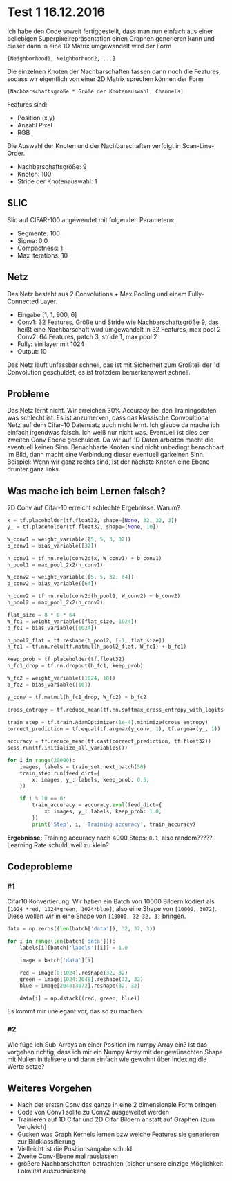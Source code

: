 # Test 1 16.12.2016

Ich habe den Code soweit fertiggestellt, dass man nun einfach aus einer
beliebigen Superpixelrepräsentation einen Graphen generieren kann und dieser
dann in eine 1D Matrix umgewandelt wird der Form

```
[Neighborhood1, Neighborhood2, ...]
```

Die einzelnen Knoten der Nachbarschaften fassen dann noch die Features, sodass
wir eigentlich von einer 2D Matrix sprechen können der Form

```
[Nachbarschaftsgröße * Größe der Knotenauswahl, Channels]
```

Features sind:
* Position (x,y)
* Anzahl Pixel
* RGB

Die Auswahl der Knoten und der Nachbarschaften verfolgt in Scan-Line-Order.

* Nachbarschaftsgröße: 9
* Knoten: 100
* Stride der Knotenauswahl: 1

## SLIC

Slic auf CIFAR-100 angewendet mit folgenden Parametern:
* Segmente: 100
* Sigma: 0.0
* Compactness: 1
* Max Iterations: 10

## Netz

Das Netz besteht aus 2 Convolutions + Max Pooling und einem Fully-Connected
Layer.

* Eingabe [1, 1, 900, 6]
* Conv1: 32 Features, Größe und Stride wie Nachbarschaftsgröße 9, das heißt
  eine Nachbarschaft wird umgewandelt in 32 Features, max pool 2
  Conv2: 64 Features, patch 3, stride 1, max pool 2
* Fully: ein layer mit 1024
* Output: 10

Das Netz läuft unfassbar schnell, das ist mit Sicherheit zum Großteil der 1d 
Convolution geschuldet, es ist trotzdem bemerkenswert schnell.

## Probleme

Das Netz lernt nicht. Wir erreichen 30% Accuracy bei den Trainingsdaten was
schlecht ist.
Es ist anzumerken, dass das klassische Convoultional Netz auf dem Cifar-10
Datensatz auch nicht lernt. Ich glaube da mache ich einfach irgendwas falsch.
Ich weiß nur nicht was.
Eventuell ist dies der zweiten Conv Ebene geschuldet. Da wir auf 1D Daten
arbeiten macht die eventuell keinen Sinn. Benachbarte Knoten sind nicht
unbedingt benachbart im Bild, dann macht eine Verbindung dieser eventuell
garkeinen Sinn. Beispiel: Wenn wir ganz rechts sind, ist der nächste Knoten
eine Ebene drunter ganz links.

## Was mache ich beim Lernen falsch?

2D Conv auf Cifar-10 erreicht schlechte Ergebnisse. Warum?

```python
x = tf.placeholder(tf.float32, shape=[None, 32, 32, 3])
y_ = tf.placeholder(tf.float32, shape=[None, 10])

W_conv1 = weight_variable([5, 5, 3, 32])
b_conv1 = bias_variable([32])

h_conv1 = tf.nn.relu(conv2d(x, W_conv1) + b_conv1)
h_pool1 = max_pool_2x2(h_conv1)

W_conv2 = weight_variable([5, 5, 32, 64])
b_conv2 = bias_variable([64])

h_conv2 = tf.nn.relu(conv2d(h_pool1, W_conv2) + b_conv2)
h_pool2 = max_pool_2x2(h_conv2)

flat_size = 8 * 8 * 64
W_fc1 = weight_variable([flat_size, 1024])
b_fc1 = bias_variable([1024])

h_pool2_flat = tf.reshape(h_pool2, [-1, flat_size])
h_fc1 = tf.nn.relu(tf.matmul(h_pool2_flat, W_fc1) + b_fc1)

keep_prob = tf.placeholder(tf.float32)
h_fc1_drop = tf.nn.dropout(h_fc1, keep_prob)

W_fc2 = weight_variable([1024, 10])
b_fc2 = bias_variable([10])

y_conv = tf.matmul(h_fc1_drop, W_fc2) + b_fc2

cross_entropy = tf.reduce_mean(tf.nn.softmax_cross_entropy_with_logits(y_conv,
                                                                       y_))
train_step = tf.train.AdamOptimizer(1e-4).minimize(cross_entropy)
correct_prediction = tf.equal(tf.argmax(y_conv, 1), tf.argmax(y_, 1))

accuracy = tf.reduce_mean(tf.cast(correct_prediction, tf.float32))
sess.run(tf.initialize_all_variables())

for i in range(20000):
    images, labels = train_set.next_batch(50)
    train_step.run(feed_dict={
        x: images, y_: labels, keep_prob: 0.5,
    })

    if i % 10 == 0:
        train_accuracy = accuracy.eval(feed_dict={
            x: images, y_: labels, keep_prob: 1.0,
        })
        print('Step', i, 'Training accuracy', train_accuracy)
```

**Ergebnisse:** Training accuracy nach 4000 Steps: `0.1`, also random????? Learning Rate schuld, weil zu klein?

## Codeprobleme

### #1

Cifar10 Konvertierung:
Wir haben ein Batch von 10000 Bildern kodiert als `[1024 *red, 1024*green, 1024*blue]`, also eine Shape von `[10000, 3072]`. Diese wollen wir in eine Shape von `[10000, 32 32, 3]` bringen.

```python
data = np.zeros((len(batch['data']), 32, 32, 3))

for i in range(len(batch['data'])):
    labels[i][batch['labels'][i]] = 1.0

    image = batch['data'][i]

    red = image[0:1024].reshape(32, 32)
    green = image[1024:2048].reshape(32, 32)
    blue = image[2048:3072].reshape(32, 32)

    data[i] = np.dstack((red, green, blue))
```

Es kommt mir unelegant vor, das so zu machen.

### #2

Wie füge ich Sub-Arrays an einer Position im numpy Array ein? Ist das vorgehen richtig, dass ich mir ein Numpy Array mit der gewünschten Shape mit Nullen initialisere und dann einfach wie gewohnt über Indexing die Werte setze?

## Weiteres Vorgehen

* Nach der ersten Conv das ganze in eine 2 dimensionale Form bringen
* Code von Conv1 sollte zu Conv2 ausgeweitet werden
* Trainieren auf 1D Cifar und 2D Cifar Bildern anstatt auf Graphen (zum 
  Vergleich)
* Gucken was Graph Kernels lernen bzw welche Features sie generieren zur 
  Bildklassifierung
* Vielleicht ist die Positionsangabe schuld
* Zweite Conv-Ebene mal rauslassen
* größere Nachbarschaften betrachten (bisher unsere einzige Möglichkeit 
  Lokalität auszudrücken)
